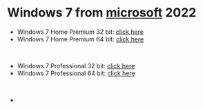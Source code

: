# Windows 7 from [microsoft](https://web.archive.org/web/20210718031019/https://www.microsoft.com/en-us/software-download/windows7) 2022

- Windows 7 Home Premium 32 bit: [click here](https://web.archive.org/web/20220524034553/https://download.microsoft.com/download/E/D/A/EDA6B508-7663-4E30-86F9-949932F443D0/7601.24214.180801-1700.win7sp1_ldr_escrow_CLIENT_HOMEPREMIUM_x86FRE_en-us.iso)
- Windows 7 Home Premium 64 bit: [click here](https://web.archive.org/web/20220524034549/https://download.microsoft.com/download/E/A/8/EA804D86-C3DF-4719-9966-6A66C9306598/7601.24214.180801-1700.win7sp1_ldr_escrow_CLIENT_HOMEPREMIUM_x64FRE_en-us.iso)
<br>

- Windows 7 Professional 32 bit: [click here](https://web.archive.org/web/20220316005307/https://download.microsoft.com/download/C/0/6/C067D0CD-3785-4727-898E-60DC3120BB14/7601.24214.180801-1700.win7sp1_ldr_escrow_CLIENT_PROFESSIONAL_x86FRE_en-us.iso)
- Windows 7 Professional 64 bit: [click here](https://web.archive.org/web/20220316005430/https://download.microsoft.com/download/0/6/3/06365375-C346-4D65-87C7-EE41F55F736B/7601.24214.180801-1700.win7sp1_ldr_escrow_CLIENT_PROFESSIONAL_x64FRE_en-us.iso)
<br>

-
